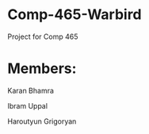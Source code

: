 # Comp-465-Warbird

Project for Comp 465

# Members:

Karan Bhamra

Ibram Uppal

Haroutyun Grigoryan
